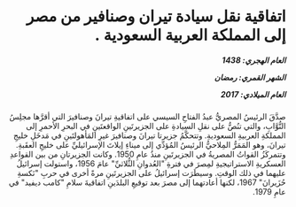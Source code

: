 <h1 dir="rtl">اتفاقية نقل سيادة تيران وصنافير من مصر إلى المملكة العربية السعودية .</h1>

<h5 dir="rtl">العام الهجري:  1438

الشهر القمري: رمضان

العام الميلادي: 2017</h5>

<p dir="rtl">صدَّقَ الرئيسُ المصريُّ عبدُ الفتاحِ السيسي على اتفاقيةِ تيرانَ وصنافيرَ التي أقرَّها مجلِسُ النُّوَّابِ، والتي تنُصُّ على نقلِ السيادةِ على الجزيرتَينِ الواقعتَينِ في البحرِ الأحمرِ إلى المملكةِ العربيةِ السعوديةِ. وتتحكَّمُ جزيرتا تيرانَ وصنافيرَ غيرِ المَأهولتَينِ في مَدخَلِ خليجِ تيرانَ، وهو المَمَرُّ المِلاحيُّ الرئيسُ المُؤدِّي إلى ميناءِ إيلاتَ الإسرائيليِّ على خليجِ العقَبةِ. وتتمركَزُ القواتُ المصريةُ في الجزيرتَينِ منذُ عامِ 1950. وكانت الجزيرتانِ من بين القواعدِ العسكريةِ الاستراتيجيةِ لمِصرَ في فترةِ "العُدوانِ الثُّلاثيِّ" عامَ 1956، واستولت إسرائيلُ عليهما في ذلك الوقتِ. وسيطَرَت إسرائيلُ على الجزيرتَينِ مرةً أخرى في حربِ "نَكسةِ حُزَيرانَ" 1967، لكنها أعادتهما إلى مصرَ بعد توقيعِ البلدَينِ اتفاقيةَ سلامِ "كامب ديفيد" في عامِ 1979.</p></br>
